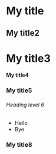 # My title
## My title2
# My title3
#### My title4
### My title5
###### Heading level 6

- Hello
- Bye
### My title8